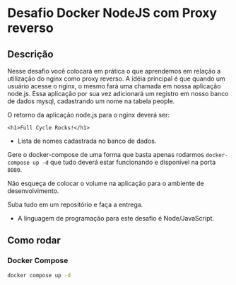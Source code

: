 # Desafio Docker NodeJS com Proxy reverso

## Descrição

Nesse desafio você colocará em prática o que aprendemos em relação a utilização do nginx como proxy reverso. A idéia principal é que quando um usuário acesse o nginx, o mesmo fará uma chamada em nossa aplicação node.js. Essa aplicação por sua vez adicionará um registro em nosso banco de dados mysql, cadastrando um nome na tabela people.

O retorno da aplicação node.js para o nginx deverá ser:
```
<h1>Full Cycle Rocks!</h1>
```
- Lista de nomes cadastrada no banco de dados.

Gere o docker-compose de uma forma que basta apenas rodarmos `docker-compose up -d` que tudo deverá estar funcionando e disponível na porta `8080`.

Não esqueça de colocar o volume na aplicação para o ambiente de desenvolvimento. 

Suba tudo em um repositório e faça a entrega.

* A linguagem de programação para este desafio é Node/JavaScript.

## Como rodar

### Docker Compose

```bash
docker compose up -d
```


